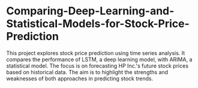 # Comparing-Deep-Learning-and-Statistical-Models-for-Stock-Price-Prediction
This project explores stock price prediction using time series analysis. It compares the performance of LSTM, a deep learning model, with ARIMA, a statistical model. The focus is on forecasting HP Inc.'s future stock prices based on historical data. The aim is to highlight the strengths and weaknesses of both approaches in predicting stock trends.
